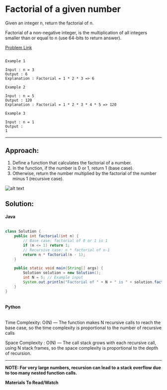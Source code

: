# Factorial of a given number

Given an integer n, return the factorial of n.

Factorial of a non-negative integer, is the multiplication of all integers smaller than or equal to n (use 64-bits to return answer).

[Problem Link]()

```

Example 1

Input : n = 3
Output : 6
Explanation : Factorial = 1 * 2 * 3 => 6

Example 2

Input : n = 5
Output : 120
Explanation : Factorial = 1 * 2 * 3 * 4 * 5 => 120

Example 3

Input : n = 1
Output :
1

```

---

## **Approach**:

1. Define a function that calculates the factorial of a number.
2. In the function, if the number is 0 or 1, return 1 (base case).
3. Otherwise, return the number multiplied by the factorial of the number minus 1 (recursive case).

![alt text](image-1.png)

## **Solution**:

#### Java

```Java

class Solution {
    public int factorial(int n) {
        // Base case: factorial of 0 or 1 is 1
        if (n <= 1) return 1;
        // Recursive case: n * factorial of n-1
        return n * factorial(n - 1);
    }

    public static void main(String[] args) {
        Solution solution = new Solution();
        int N = 5; // Example input
        System.out.println("Factorial of " + N + " is " + solution.factorial(N));
    }
}



```

#### Python

```python


```

Time Complexity: O(N) — The function makes N recursive calls to reach the base case, so the time complexity is proportional to the number of recursive calls

Space Complexity : O(N) — The call stack grows with each recursive call, using N stack frames, so the space complexity is proportional to the depth of recursion.

---

**NOTE: For very large numbers, recursion can lead to a stack overflow due to too many nested function calls.**

**Materials To Read/Watch**
